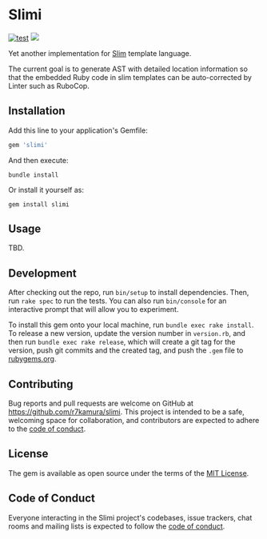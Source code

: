 # Slimi

[![test](https://github.com/r7kamura/slimi/actions/workflows/test.yml/badge.svg)](https://github.com/r7kamura/slimi/actions/workflows/test.yml)
[![](https://badge.fury.io/rb/slimi.svg)](https://rubygems.org/gems/slimi)

Yet another implementation for [Slim](https://github.com/slim-template/slim) template language.

The current goal is to generate AST with detailed location information so that the embedded Ruby code in slim templates can be auto-corrected by Linter such as RuboCop.

## Installation

Add this line to your application's Gemfile:

```ruby
gem 'slimi'
```

And then execute:

```
bundle install
```

Or install it yourself as:

```
gem install slimi
```

## Usage

TBD.

## Development

After checking out the repo, run `bin/setup` to install dependencies. Then, run `rake spec` to run the tests. You can also run `bin/console` for an interactive prompt that will allow you to experiment.

To install this gem onto your local machine, run `bundle exec rake install`. To release a new version, update the version number in `version.rb`, and then run `bundle exec rake release`, which will create a git tag for the version, push git commits and the created tag, and push the `.gem` file to [rubygems.org](https://rubygems.org).

## Contributing

Bug reports and pull requests are welcome on GitHub at https://github.com/r7kamura/slimi. This project is intended to be a safe, welcoming space for collaboration, and contributors are expected to adhere to the [code of conduct](https://github.com/r7kamura/slimi/blob/main/CODE_OF_CONDUCT.md).

## License

The gem is available as open source under the terms of the [MIT License](https://opensource.org/licenses/MIT).

## Code of Conduct

Everyone interacting in the Slimi project's codebases, issue trackers, chat rooms and mailing lists is expected to follow the [code of conduct](https://github.com/r7kamura/slimi/blob/main/CODE_OF_CONDUCT.md).
